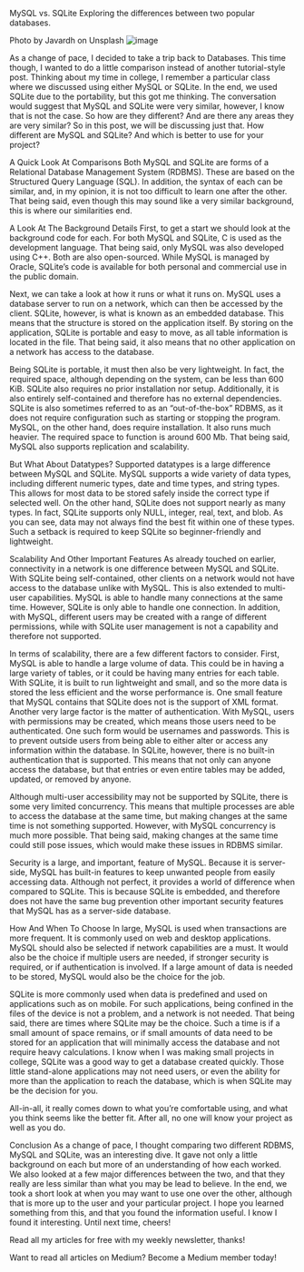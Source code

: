 MySQL vs. SQLite
Exploring the differences between two popular databases.

Photo by Javardh on Unsplash
![image](https://user-images.githubusercontent.com/56029669/196254061-cd54a103-1040-476d-9080-603de59e9f26.png)

As a change of pace, I decided to take a trip back to Databases. This time though, I wanted to do a little comparison instead of another tutorial-style post. Thinking about my time in college, I remember a particular class where we discussed using either MySQL or SQLite. In the end, we used SQLite due to the portability, but this got me thinking. The conversation would suggest that MySQL and SQLite were very similar, however, I know that is not the case. So how are they different? And are there any areas they are very similar? So in this post, we will be discussing just that. How different are MySQL and SQLite? And which is better to use for your project?

A Quick Look At Comparisons
Both MySQL and SQLite are forms of a Relational Database Management System (RDBMS). These are based on the Structured Query Language (SQL). In addition, the syntax of each can be similar, and, in my opinion, it is not too difficult to learn one after the other. That being said, even though this may sound like a very similar background, this is where our similarities end.

A Look At The Background Details
First, to get a start we should look at the background code for each. For both MySQL and SQLite, C is used as the development language. That being said, only MySQL was also developed using C++. Both are also open-sourced. While MySQL is managed by Oracle, SQLite’s code is available for both personal and commercial use in the public domain.

Next, we can take a look at how it runs or what it runs on. MySQL uses a database server to run on a network, which can then be accessed by the client. SQLite, however, is what is known as an embedded database. This means that the structure is stored on the application itself. By storing on the application, SQLite is portable and easy to move, as all table information is located in the file. That being said, it also means that no other application on a network has access to the database.

Being SQLite is portable, it must then also be very lightweight. In fact, the required space, although depending on the system, can be less than 600 KiB. SQLite also requires no prior installation nor setup. Additionally, it is also entirely self-contained and therefore has no external dependencies. SQLite is also sometimes referred to as an “out-of-the-box” RDBMS, as it does not require configuration such as starting or stopping the program. MySQL, on the other hand, does require installation. It also runs much heavier. The required space to function is around 600 Mb. That being said, MySQL also supports replication and scalability.

But What About Datatypes?
Supported datatypes is a large difference between MySQL and SQLite. MySQL supports a wide variety of data types, including different numeric types, date and time types, and string types. This allows for most data to be stored safely inside the correct type if selected well. On the other hand, SQLite does not support nearly as many types. In fact, SQLite supports only NULL, integer, real, text, and blob. As you can see, data may not always find the best fit within one of these types. Such a setback is required to keep SQLite so beginner-friendly and lightweight.

Scalability And Other Important Features
As already touched on earlier, connectivity in a network is one difference between MySQL and SQLite. With SQLite being self-contained, other clients on a network would not have access to the database unlike with MySQL. This is also extended to multi-user capabilities. MySQL is able to handle many connections at the same time. However, SQLite is only able to handle one connection. In addition, with MySQL, different users may be created with a range of different permissions, while with SQLite user management is not a capability and therefore not supported.

In terms of scalability, there are a few different factors to consider. First, MySQL is able to handle a large volume of data. This could be in having a large variety of tables, or it could be having many entries for each table. With SQLite, it is built to run lightweight and small, and so the more data is stored the less efficient and the worse performance is. One small feature that MySQL contains that SQLite does not is the support of XML format. Another very large factor is the matter of authentication. With MySQL, users with permissions may be created, which means those users need to be authenticated. One such form would be usernames and passwords. This is to prevent outside users from being able to either alter or access any information within the database. In SQLite, however, there is no built-in authentication that is supported. This means that not only can anyone access the database, but that entries or even entire tables may be added, updated, or removed by anyone.

Although multi-user accessibility may not be supported by SQLite, there is some very limited concurrency. This means that multiple processes are able to access the database at the same time, but making changes at the same time is not something supported. However, with MySQL concurrency is much more possible. That being said, making changes at the same time could still pose issues, which would make these issues in RDBMS similar.

Security is a large, and important, feature of MySQL. Because it is server-side, MySQL has built-in features to keep unwanted people from easily accessing data. Although not perfect, it provides a world of difference when compared to SQLite. This is because SQLite is embedded, and therefore does not have the same bug prevention other important security features that MySQL has as a server-side database.

How And When To Choose
In large, MySQL is used when transactions are more frequent. It is commonly used on web and desktop applications. MySQL should also be selected if network capabilities are a must. It would also be the choice if multiple users are needed, if stronger security is required, or if authentication is involved. If a large amount of data is needed to be stored, MySQL would also be the choice for the job.

SQLite is more commonly used when data is predefined and used on applications such as on mobile. For such applications, being confined in the files of the device is not a problem, and a network is not needed. That being said, there are times where SQLite may be the choice. Such a time is if a small amount of space remains, or if small amounts of data need to be stored for an application that will minimally access the database and not require heavy calculations. I know when I was making small projects in college, SQLite was a good way to get a database created quickly. Those little stand-alone applications may not need users, or even the ability for more than the application to reach the database, which is when SQLite may be the decision for you.

All-in-all, it really comes down to what you’re comfortable using, and what you think seems like the better fit. After all, no one will know your project as well as you do.

Conclusion
As a change of pace, I thought comparing two different RDBMS, MySQL and SQLite, was an interesting dive. It gave not only a little background on each but more of an understanding of how each worked. We also looked at a few major differences between the two, and that they really are less similar than what you may be lead to believe. In the end, we took a short look at when you may want to use one over the other, although that is more up to the user and your particular project. I hope you learned something from this, and that you found the information useful. I know I found it interesting. Until next time, cheers!

Read all my articles for free with my weekly newsletter, thanks!

Want to read all articles on Medium? Become a Medium member today!

